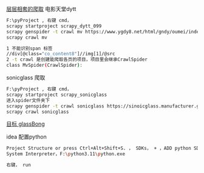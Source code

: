 



[层层相套的爬取](https://www.bilibili.com/video/BV1Db4y1m7Ho?p=99&vd_source=ca1d80d51233e3cf364a2104dcf1b743)	电影天堂dytt

```sh
F:\pyProject , 右键 cmd，
scrapy startproject scrapy_dytt_099
scrapy genspider -t crawl mv https://www.ygdy8.net/html/gndy/oumei/index.html
scrapy crawl mv

1 不能识别span 标签
//div[@class="co_content8"]//img[1]/@src
2 -t crawl 是创建能爬取各页的项目，项目里会继承CrawlSpider 
class MvSpider(CrawlSpider):
```





sonicglass 爬取

```sh
F:\pyProject , 右键 cmd，
scrapy startproject scrapy_sonicglass
进入spider文件夹下
scrapy genspider -t crawl sonicglass https://sinoicglass.manufacturer.globalsources.com/showroom_6008854096487/smoking-accessories_115042-1.htm
scrapy crawl sonicglass


```















[目标 glassBong](https://sinoicglass.manufacturer.globalsources.com/showroom_6008854096487/glass-bong_115021-1.htm)	



idea 配置python

```sh
Project Structure or press Ctrl+Alt+Shift+S. ， SDKs， + ，ADD python SDK， 
System Interpreter，F:\python3.11\python.exe

右键， run 
```


